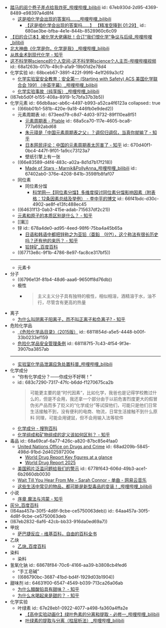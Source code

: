 - [踏马的阅个卷子差点给我炸死_哔哩哔哩_bilibili](https://www.bilibili.com/video/BV1NyfhYnE99)
  id:: 67eb930d-2d95-4369-8489-e98397a4d8f4
	- [这是咱化学会出现的答案吗……_哔哩哔哩_bilibili](https://www.bilibili.com/video/BV1nrFJe2ESy)
		- [【这是咱化学会出现的答案吗……】 【精准空降到 01:29】](https://www.bilibili.com/video/BV1nrFJe2ESy/?share_source=copy_web&vd_source=24175964b0df2fcc2c022cae23517fdc&t=89)
		  id:: 680ae3be-bfba-4e1e-844b-8528960c6c09
- [【旧的合订本】被化学大佬痛批！合订“我们恨化学”争议与后续_哔哩哔哩_bilibili](https://www.bilibili.com/video/BV1Bb41197bq)
- [北大神曲《化学是你，化学是我》_哔哩哔哩_bilibili](https://www.bilibili.com/video/BV1u4411v7iw)
- [从炼金术到现代化学 - 知乎](https://zhuanlan.zhihu.com/p/152299653)
- [这不科学啊science的个人空间-这不科学啊science个人主页-哔哩哔哩视频](https://space.bilibili.com/521181081)
  id:: 68a1263b-017b-49c9-a1a9-19b01d2e78d4
- 化学实验
  id:: 68bceb67-3891-422f-99f6-4e1f269a3cf2
	- [化学实验室安全教育：安全第一 (Starting with Safety) ACS 美国化学联合会 1991 （中英字幕）_哔哩哔哩_bilibili](https://www.bilibili.com/video/BV1hhjzzpEE2/)
	- [化学实验事故（纯享版）_哔哩哔哩_bilibili](https://www.bilibili.com/video/BV1xRepzCEyV/)
- ((67eb5d0f-b155-408a-8919-1c7bfa37b3b5))
- 化学元素
  id:: 66db8aac-ab6c-4497-b993-a52ca4f6123a
  collapsed:: true
	- ((66bb01b1-581b-420e-9a18-446fb0e9ded2))
	- 元素周期表
	  id:: 673eed79-c8d7-4d03-9732-89f110ea8f51
		- [元素周期表 - Ptable](https://ptable.com/)
		  id:: 68a5ca70-117e-4605-bca8-777a692abd68
		- [朱元璋是「中国元素周期表之父」？调侃归调侃，当真你就输了 - 知乎](https://zhuanlan.zhihu.com/p/108607175)
		- [日本网民评论：中国的元素周期表太厉害了 - 知乎](https://zhuanlan.zhihu.com/p/564521215)
		  id:: 670d40f1-0bc4-447f-9f01-1a9cc73123a7
		- 壁纸引擎上有一张
	- ((66e83589-d4f4-483c-a02a-8d1d7b17f218))
		- [Made of Stars - Marnik&PollyAnna_哔哩哔哩_bilibili](https://www.bilibili.com/video/BV1Z7411T7p9)
		  id:: 67402ab0-376e-4208-841b-3598fb8faf07
	- 同位素
		- 同位素分馏
			- [科学网—【同位素分馏】多维度探讨同位素分馏影响因素（附表格：12条因素总结及举例） - 李中平的博文](https://blog.sciencenet.cn/blog-3549522-1437472.html)
			  id:: 66f41bdc-d30c-4902-ae8f-e13fc488ec45
	- ((64631f13-0ab3-415e-adab-715637df2c21))
	- [元素和原子的本质区别是什么？ - 知乎](https://www.zhihu.com/question/28804673)
	- [[氟]]
	- 锌
	  id:: 678a4de0-ad95-4eed-98f6-75ba4a45b65a
		- [日语和韩语中都把锌称之为亚铅（亜鉛　아연），这个称法有很长历史吗？还有他的来历？ - 知乎](https://www.zhihu.com/question/53706830)
		- [铅锌矿_百度百科](https://baike.baidu.com/item/%E9%93%85%E9%94%8C%E7%9F%BF/2407448)
	- ((67713e8c-9f1b-4786-8e97-fac8ce317bf5))
	- ---
	- 元素卡
- 分子
	- ((6796e13f-81b4-48d6-aaa6-9650ff8d76db))
	- 极性
		- >主义主义分子具有独特的极性，相似相溶，酒精溶于水，油不行，尽管含有更高的热量
- 离子
	- [为什么叫阴离子阳离子，而不叫正离子和负离子? - 知乎](https://www.zhihu.com/question/596254608)
- 危险化学品
	- [《危险化学品目录》（2015版）](https://wap.miit.gov.cn/ssqqhxptyflhbqzdgz/fgzc/zywj/art/2023/art_0b9007c77d384fd2ac47da4e60231af9.html)
	  id:: 6811854d-a5e5-4448-b00f-33b0233ef159
	- [危险化学品安全管理条例](https://www.samr.gov.cn/zw/zfxxgk/fdzdgknr/bgt/art/2023/art_7f7163c7940b4c4f8639c6f6c3312ede.html)
	  id:: 681187f5-7c43-4f54-9f3e-3907ba3857ab
	- ---
	- [实验室化学品泄漏应急处置科普_哔哩哔哩_bilibili](https://www.bilibili.com/video/BV1RA411W7xj/)
- 化学成分
	- “你有化学成分？——你成分不好啊！”
	- id:: 683c7290-7317-47fc-b6dd-f1270675ca2b
	  >可能更主要的是“时代因素“，比如化学，我爸也是记得学校教过什么的，但是不会用，我还拿一个部分由于以前危害烈度更大的假冒伪劣产品而多了贬义的“化学成分”等试探他们，可能只是他们日常生活接触不到，没有便利的电商、物流，日常生活接触不到什么原料
	  同理，可能会用键鼠，但不会用输入法等软件
	- [化学成分 - 搜狗百科](https://baike.sogou.com/v140203153.htm)
	- [化学组成和矿物组成的定义该如何区别？ - 知乎](https://www.zhihu.com/question/515650021)
- 毒品
  id:: 68a69caf-6a77-426c-a820-87bc85e4faa0
	- [United Nations Office on Drugs and Crime](https://www.unodc.org/unodc/index.html)
	  id:: 68ad209b-5845-498d-91bd-2d402597200e
		- [World Drug Report Key figures at a glance](https://www.unodc.org/unodc/en/frontpage/2025/June/wdr25.html)
		- [World Drug Report 2025](https://www.unodc.org/unodc/en/data-and-analysis/world-drug-report-2025.html)
	- [美国鸦片泛滥问题给我们的警示](https://mp.weixin.qq.com/s/7SBazQWf3F6Nv8zmEekvCQ)
	  id:: 6778f643-606d-49b3-ace1-6b2660db0030
	- [Wait Till You Hear From Me - Sarah Connor - 单曲 - 网易云音乐](https://music.163.com/song?id=3405459&uct2=U2FsdGVkX19ThjETkKAWKxCx3I1tAb4qFe90vJ1i+EY=)
	- [这些生活中常见的物品，都可能是新型毒品的变装！_哔哩哔哩_bilibili](https://www.bilibili.com/video/BV1bmAXeaE66/)
- 小说
	- [序章 魔法与鸿蒙 - 知乎](https://zhuanlan.zhihu.com/p/148042277)
- [灰分_百度百科](https://baike.baidu.com/item/%E7%81%B0%E5%88%86)
- ((64aa457a-30f5-4d8f-9cbe-ce5750063deb))
  id:: 64aa457a-30f5-4d8f-9cbe-ce5750063deb
- ((67eb2832-6af6-42cb-bb33-916da0ed69a7))
- 甲烷
	- [萨巴捷反应 - 维基百科，自由的百科全书](https://zh.wikipedia.org/wiki/%E8%96%A9%E5%B7%B4%E6%8D%B7%E5%8F%8D%E6%87%89)
- 乙炔
	- [乙炔_百度百科](https://baike.baidu.com/item/%E4%B9%99%E7%82%94/1176920)
- 染料
	- 染料
- 氢氧化钠
  id:: 68678f84-70c6-4166-aa39-b3808cb4fed6
	- “手工皂碱”
	- ((686790bc-3687-41bd-bd4f-1929d03b1904))
- 甜味剂
  id:: 64631f00-6547-4549-b039-713ca26a06ab
	- [为什么醋酸铅具有甜味？ - 知乎](https://www.zhihu.com/question/34301773)
	- [为什么水喝起来是甜的？ - 知乎](https://www.zhihu.com/question/266126610)
- 化学实验
	- 叶绿素
	  id:: 67e28eb1-0922-4077-a498-fa360a4ffa2e
		- [【高中实验动画化】绿叶色素的分离和提取 - 必修一_哔哩哔哩_bilibili](https://www.bilibili.com/video/BV1k94y1871n/)
		- [叶绿素的提取与分离（柱层析法）_哔哩哔哩_bilibili](https://www.bilibili.com/video/BV1gM4y1K7Lk)